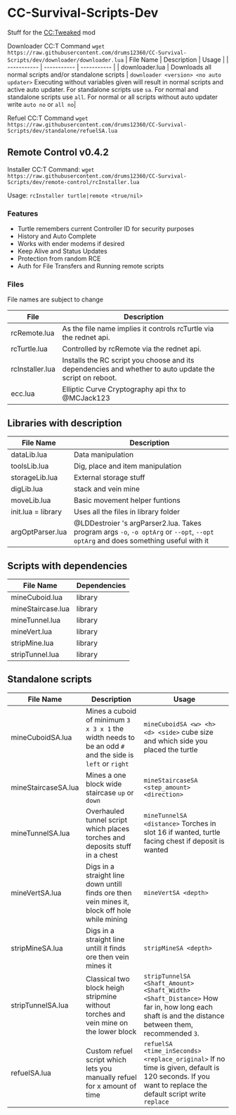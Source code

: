 # CC-Survival-Scripts-Dev

Stuff for the [CC:Tweaked](https://www.curseforge.com/minecraft/mc-mods/cc-tweaked) mod

Downloader CC:T Command `wget https://raw.githubusercontent.com/drums12360/CC-Survival-Scripts/dev/downloader/downloader.lua`
| File Name | Description | Usage |
| ----------- | ----------- | ----------- |
| downloader.lua | Downloads all normal scripts and/or standalone scripts | `downloader <version> <no auto updater>` Executing without variables given will result in normal scripts and active auto updater. For standalone scripts use `sa`. For normal and standalone scripts use `all`. For normal or all scripts without auto updater write `auto no` or `all no`|

Refuel CC:T Command `wget https://raw.githubusercontent.com/drums12360/CC-Survival-Scripts/dev/standalone/refuelSA.lua`

## Remote Control v0.4.2

Installer CC:T Command: `wget https://raw.githubusercontent.com/drums12360/CC-Survival-Scripts/dev/remote-control/rcInstaller.lua`

Usage: `rcInstaller turtle|remote <true/nil>`

### Features

- Turtle remembers current Controller ID for security purposes
- History and Auto Complete
- Works with ender modems if desired
- Keep Alive and Status Updates
- Protection from random RCE
- Auth for File Transfers and Running remote scripts

### Files

File names are subject to change

| File | Description |
| --- | --- |
| rcRemote.lua | As the file name implies it controls rcTurtle via the rednet api. |
| rcTurtle.lua | Controlled by rcRemote via the rednet api. |
| rcInstaller.lua | Installs the RC script you choose and its dependencies and whether to auto update the script on reboot. |
| ecc.lua | Elliptic Curve Cryptography api thx to @MCJack123 |

## Libraries with description 

| File Name | Description |
| ----------- | ----------- |
| dataLib.lua | Data manipulation |
| toolsLib.lua | Dig, place and item manipulation |
| storageLib.lua | External storage stuff|
| digLib.lua | stack and vein mine |
| moveLib.lua | Basic movement helper funtions |
| init.lua = library | Uses all the files in library folder |
| argOptParser.lua | @LDDestroier 's argParser2.lua. Takes program args `-o`, `-o optArg` or  `--opt`, `--opt optArg` and does something useful with it |

## Scripts with dependencies 

| File Name | Dependencies |
| ----------- | ----------- |
| mineCuboid.lua | library |
| mineStaircase.lua | library |
| mineTunnel.lua | library |
| mineVert.lua | library |
| stripMine.lua | library |
| stripTunnel.lua | library |

## Standalone scripts

| File Name | Description | Usage |
| ----------- | ----------- | ----------- |
| mineCuboidSA.lua | Mines a cuboid of minimum `3 x 3 x 1` the width needs to be an odd `#` and the side is `left` or `right` | `mineCuboidSA <w> <h> <d> <side>` cube size and which side you placed the turtle |
| mineStaircaseSA.lua | Mines a one block wide staircase `up` or `down` | `mineStaircaseSA <step_amount> <direction>` |
| mineTunnelSA.lua | Overhauled tunnel script which places torches and deposits stuff in a chest | `mineTunnelSA <distance>` Torches in slot 16 if wanted, turtle facing chest if deposit is wanted |
| mineVertSA.lua | Digs in a straight line down untill finds ore then vein mines it, block off hole while mining | `mineVertSA <depth>` |
| stripMineSA.lua | Digs in a straight line untill it finds ore then vein mines it | `stripMineSA <depth>` |
| stripTunnelSA.lua | Classical two block heigh stripmine without torches and vein mine on the lower block | `stripTunnelSA <Shaft_Amount> <Shaft_Width> <Shaft_Distance>` How far in, how long each shaft is and the distance between them, recommended `3`.|
| refuelSA.lua | Custom refuel script which lets you manually refuel for x amount of time | `refuelSA <time_inSeconds> <replace_original>` If no time is given, default is 120 seconds. If you want to replace the default script write `replace` |

